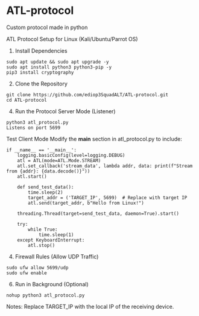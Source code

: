 # ATL-protocol
Custom protocol made in python



ATL Protocol Setup for Linux (Kali/Ubuntu/Parrot OS)
1. Install Dependencies

```
sudo apt update && sudo apt upgrade -y  
sudo apt install python3 python3-pip -y  
pip3 install cryptography
```

2. Clone the Repository
```
git clone https://github.com/ediop3SquadALT/ATL-protocol.git  
cd ATL-protocol
```
4. Run the Protocol
Server Mode (Listener)
```
python3 atl_protocol.py  
Listens on port 5699 
```


Test Client Mode
Modify the __main__ section in atl_protocol.py to include:
```
if __name__ == '__main__':
    logging.basicConfig(level=logging.DEBUG)
    atl = ATL(mode=ATL.Mode.STREAM)
    atl.set_callback('stream_data', lambda addr, data: print(f"Stream from {addr}: {data.decode()}"))
    atl.start()
    
    def send_test_data():
        time.sleep(2)
        target_addr = ('TARGET_IP', 5699)  # Replace with target IP
        atl.send(target_addr, b"Hello from Linux!")
    
    threading.Thread(target=send_test_data, daemon=True).start()
    
    try:
        while True:
            time.sleep(1)
    except KeyboardInterrupt:
        atl.stop()
```

4. Firewall Rules (Allow UDP Traffic)
```
sudo ufw allow 5699/udp
sudo ufw enable
```
6. Run in Background (Optional)

```
nohup python3 atl_protocol.py 
```
Notes:
Replace TARGET_IP with the local IP of the receiving device.
